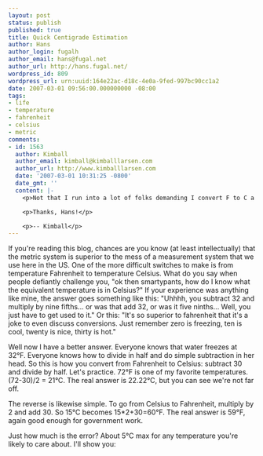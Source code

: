 ```yaml
---
layout: post
status: publish
published: true
title: Quick Centigrade Estimation
author: Hans
author_login: fugalh
author_email: hans@fugal.net
author_url: http://hans.fugal.net/
wordpress_id: 809
wordpress_url: urn:uuid:164e22ac-d18c-4e0a-9fed-997bc90cc1a2
date: 2007-03-01 09:56:00.000000000 -08:00
tags:
- life
- temperature
- fahrenheit
- celsius
- metric
comments:
- id: 1563
  author: Kimball
  author_email: kimball@kimballlarsen.com
  author_url: http://www.kimballlarsen.com
  date: '2007-03-01 10:31:25 -0800'
  date_gmt: ''
  content: |-
    <p>Not that I run into a lot of folks demanding I convert F to C a lot, but I like shortcuts.  This fits the bill nicely.</p>

    <p>Thanks, Hans!</p>

    <p>-- Kimball</p>
---
```

<p>If you're reading this blog, chances are you know (at least intellectually)
that the metric system is superior to the mess of a measurement system that we
use here in the US. One of the more difficult switches to make is from
temperature Fahrenheit to temperature Celsius. What do you say when people
defiantly challenge you, "ok then smartypants, how do I know what the
equivalent temperature is in Celsius?" If your experience was anything like
mine, the answer goes something like this: "Uhhhh, you subtract 32 and multiply
by nine fifths... or was that add 32, or was it five ninths... Well, you just
have to get used to it." Or this: "It's so superior to fahrenheit that it's a
joke to even discuss conversions. Just remember zero is freezing, ten is cool,
twenty is nice, thirty is hot."</p>

<p>Well now I have a better answer. Everyone knows that water freezes at 32&deg;F.
Everyone knows how to divide in half and do simple subtraction in her head. So
this is how you convert from Fahrenheit to Celsius: subtract 30 and divide by
half. Let's practice. 72&deg;F is one of my favorite temperatures. (72-30)/2 =
21&deg;C. The real answer is 22.22&deg;C, but you can see we're not far off. </p>

<p>The reverse is likewise simple. To go from Celsius to Fahrenheit, multiply by 2
and add 30. So 15&deg;C becomes 15*2+30=60&deg;F. The real answer is 59&deg;F,
again good enough for government work.</p>

<p>Just how much is the error? About 5&deg;C max for any temperature you're likely to care about. I'll show you:
</p>

<object data="http://hans.fugal.net/images/temp.svg" type="image/svg+xml" width="400" height="320" />
